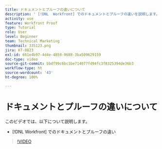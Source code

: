 ```yaml
---
title: ドキュメントとプルーフの違いについて
description: ' [!DNL  Workfront] でのドキュメントとプルーフの違いを説明します。'
activity: use
feature: Workfront Proof
type: Tutorial
role: User
level: Beginner
team: Technical Marketing
thumbnail: 335123.png
jira: KT-8823
exl-id: 661e4b97-4d4e-4859-9688-3ba509629159
doc-type: video
source-git-commit: bbdf99c6bc1be714077fd94fc3f8325394de36b3
workflow-type: ht
source-wordcount: '43'
ht-degree: 100%

---
```


# ドキュメントとプルーフの違いについて

このビデオでは、以下について説明します。

* [!DNL Workfront] でのドキュメントとプルーフの違い

>[!VIDEO](https://video.tv.adobe.com/v/3439860/?quality=12&learn=on&enablevpops=1&captions=jpn)
